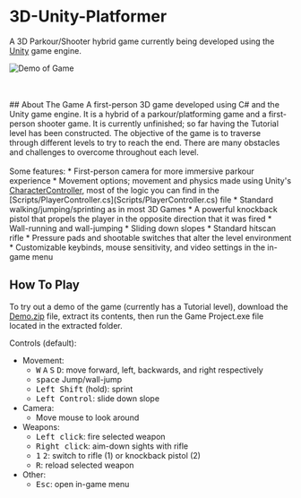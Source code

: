 # 3D-Unity-Platformer
A 3D Parkour/Shooter hybrid game currently being developed using the <a href="https://unity.com/">Unity</a> game engine. 

![Demo of Game](https://thumbs.gfycat.com/IdealisticWateryCaecilian-size_restricted.gif)

<br>
<br>
## About The Game
A first-person 3D game developed using C# and the Unity game engine. It is a hybrid of a parkour/platforming game and a first-person shooter game. It is currently unfinished; so far having the Tutorial level has been constructed. The objective of the game is to traverse through different levels to try to reach the end. There are many obstacles and challenges to overcome throughout each level. 
<br>
<br>
Some features:
* First-person camera for more immersive parkour experience
* Movement options; movement and physics made using Unity's <a href="https://docs.unity3d.com/Manual/class-CharacterController.html">CharacterController</a>, most of the logic you can find in the [Scripts/PlayerController.cs](Scripts/PlayerController.cs) file
  * Standard walking/jumping/sprinting as in most 3D Games
  * A powerful knockback pistol that propels the player in the opposite direction that it was fired
  * Wall-running and wall-jumping
  * Sliding down slopes
* Standard hitscan rifle
* Pressure pads and shootable switches that alter the level environment
* Customizable keybinds, mouse sensitivity, and video settings in the in-game menu

## How To Play
To try out a demo of the game (currently has a Tutorial level), download the [Demo.zip](Demo.zip) file, extract its contents, then run the Game Project.exe file located in the extracted folder. 

Controls (default):

* Movement: 
  * <kbd>W</kbd> <kbd>A</kbd> <kbd>S</kbd> <kbd>D</kbd>: move forward, left, backwards, and right respectively
  * <kbd>space</kbd> Jump/wall-jump
  * <kbd>Left Shift</kbd> (hold): sprint
  * <kbd>Left Control</kbd>: slide down slope
* Camera:
  * Move mouse to look around
* Weapons:
  * <kbd>Left click</kbd>: fire selected weapon
  * <kbd>Right click</kbd>: aim-down sights with rifle
  * <kbd>1</kbd> <kbd>2</kbd>: switch to rifle (1) or knockback pistol (2)
  * <kbd>R</kbd>: reload selected weapon
* Other:
  * <kbd>Esc</kbd>: open in-game menu


  
  

